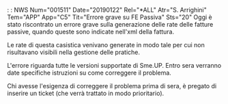 :  : NWS Num="001511" Date="20190122" Rel="*ALL" Atr="S. Arrighini" Tem="APP" App="C5" Tit="Errore grave su FE Passiva" Sts="20"
Oggi è stato riscontrato un errore grave sulla generazione delle rate delle fatture passive, quando
queste sono indicate nell'xml della fattura.

Le rate di questa casistica venivano generate in modo tale per cui non risultavano visibili nella gestione delle pratiche.

L'errore riguarda tutte le versioni supportate di Sme.UP.
Entro sera verranno date specifiche istruzioni su come correggere il problema.

Chi avesse l'esigenza di correggere il problema prima di sera, è pregato di inserire un ticket (che verrà trattato in modo prioritario).

